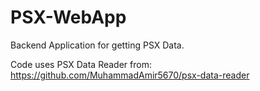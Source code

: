 # PSX-WebApp
Backend Application for getting PSX Data.

Code uses PSX Data Reader from: https://github.com/MuhammadAmir5670/psx-data-reader
